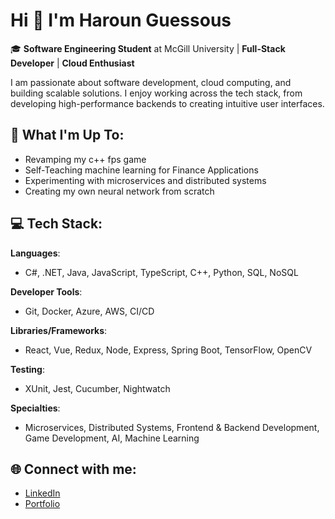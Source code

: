 # Hi 👋 I'm Haroun Guessous

🎓 **Software Engineering Student** at McGill University | **Full-Stack Developer** | **Cloud Enthusiast**

I am passionate about software development, cloud computing, and building scalable solutions. I enjoy working across the tech stack, from developing high-performance backends to creating intuitive user interfaces.

## 🚀 What I'm Up To:
- Revamping my c++ fps game
- Self-Teaching machine learning for Finance Applications
- Experimenting with microservices and distributed systems
- Creating my own neural network from scratch 

## 💻 Tech Stack:

**Languages**:  
- C#, .NET, Java, JavaScript, TypeScript, C++, Python, SQL, NoSQL

**Developer Tools**:  
- Git, Docker, Azure, AWS, CI/CD

**Libraries/Frameworks**:  
- React, Vue, Redux, Node, Express, Spring Boot, TensorFlow, OpenCV

**Testing**:  
- XUnit, Jest, Cucumber, Nightwatch

**Specialties**:  
- Microservices, Distributed Systems, Frontend & Backend Development, Game Development, AI, Machine Learning

## 🌐 Connect with me:
- [LinkedIn](https://www.linkedin.com/in/harounguessous/)
- [Portfolio](http://aaronqlf.github.io/Portfolio/)
